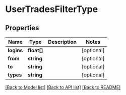 # UserTradesFilterType

## Properties
Name | Type | Description | Notes
------------ | ------------- | ------------- | -------------
**logins** | **float[]** |  | [optional] 
**from** | **string** |  | [optional] 
**to** | **string** |  | [optional] 
**types** | **string** |  | [optional] 

[[Back to Model list]](../README.md#documentation-for-models) [[Back to API list]](../README.md#documentation-for-api-endpoints) [[Back to README]](../README.md)


